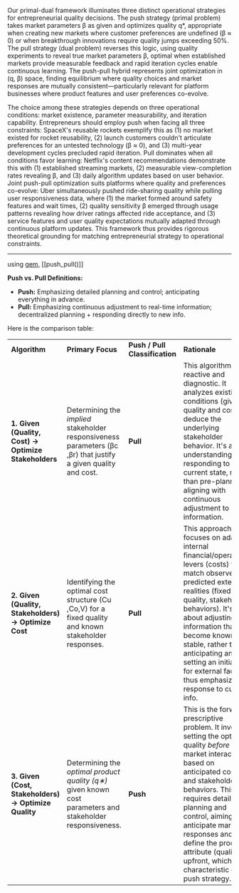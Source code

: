 Our primal-dual framework illuminates three distinct operational strategies for entrepreneurial quality decisions. The push strategy (primal problem) takes market parameters β as given and optimizes quality q*, appropriate when creating new markets where customer preferences are undefined (β ≈ 0) or when breakthrough innovations require quality jumps exceeding 50%. The pull strategy (dual problem) reverses this logic, using quality experiments to reveal true market parameters β, optimal when established markets provide measurable feedback and rapid iteration cycles enable continuous learning. The push-pull hybrid represents joint optimization in (q, β) space, finding equilibrium where quality choices and market responses are mutually consistent—particularly relevant for platform businesses where product features and user preferences co-evolve.

The choice among these strategies depends on three operational conditions: market existence, parameter measurability, and iteration capability. Entrepreneurs should employ push when facing all three constraints: SpaceX's reusable rockets exemplify this as (1) no market existed for rocket reusability, (2) launch customers couldn't articulate preferences for an untested technology (β ≈ 0), and (3) multi-year development cycles precluded rapid iteration. Pull dominates when all conditions favor learning: Netflix's content recommendations demonstrate this with (1) established streaming markets, (2) measurable view-completion rates revealing β, and (3) daily algorithm updates based on user behavior. Joint push-pull optimization suits platforms where quality and preferences co-evolve: Uber simultaneously pushed ride-sharing quality while pulling user responsiveness data, where (1) the market formed around safety features and wait times, (2) quality sensitivity β emerged through usage patterns revealing how driver ratings affected ride acceptance, and (3) service features and user quality expectations mutually adapted through continuous platform updates. This framework thus provides rigorous theoretical grounding for matching entrepreneurial strategy to operational constraints.

----

using [gem](https://gemini.google.com/app/6c8b9bfee764a3fc), 
[[push_pull()]]

**Push vs. Pull Definitions:**

- **Push:** Emphasizing detailed planning and control; anticipating everything in advance.
- **Pull:** Emphasizing continuous adjustment to real-time information; decentralized planning + responding directly to new info.

Here is the comparison table:

|   |   |   |   |
|---|---|---|---|
|**Algorithm**|**Primary Focus**|**Push / Pull Classification**|**Rationale**|
|**1. Given (Quality, Cost) → Optimize Stakeholders**|Determining the _implied_ stakeholder responsiveness parameters (βc​,βr​) that justify a given quality and cost.|**Pull**|This algorithm is reactive and diagnostic. It analyzes existing conditions (given quality and costs) to deduce the underlying stakeholder behavior. It's about understanding and responding to the current state, rather than pre-planning, aligning with continuous adjustment to information.|
|**2. Given (Quality, Stakeholders) → Optimize Cost**|Identifying the optimal cost structure (Cu​,Co​,V) for a fixed quality and known stakeholder responses.|**Pull**|This approach focuses on adapting internal financial/operational levers (costs) to match observed or predicted external realities (fixed quality, stakeholder behaviors). It's about adjusting to information that has become known or stable, rather than anticipating and setting an initial plan for external factors, thus emphasizing response to current info.|
|**3. Given (Cost, Stakeholders) → Optimize Quality**|Determining the _optimal product quality (q∗)_ given known cost parameters and stakeholder responsiveness.|**Push**|This is the forward, prescriptive problem. It involves setting the optimal quality _before_ market interaction, based on anticipated costs and stakeholder behaviors. This requires detailed planning and control, aiming to anticipate market responses and define the product attribute (quality) upfront, which is characteristic of a push strategy.|
